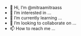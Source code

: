 - 👋 Hi, I’m @mitraamitraass
- 👀 I’m interested in ...
- 🌱 I’m currently learning ...
- 💞️ I’m looking to collaborate on ...
- 📫 How to reach me ...

<!---
mitraamitraass/mitraamitraass is a ✨ special ✨ repository because its `README.md` (this file) appears on your GitHub profile.
You can click the Preview link to take a look at your changes.
--->
